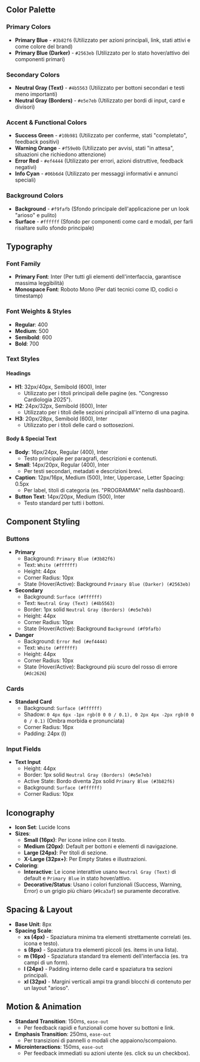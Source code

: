 ## **Color Palette**
### **Primary Colors**
*   **Primary Blue** - `#3b82f6` (Utilizzato per azioni principali, link, stati attivi e come colore del brand)
*   **Primary Blue (Darker)** - `#2563eb` (Utilizzato per lo stato hover/attivo dei componenti primari)

### **Secondary Colors**
*   **Neutral Gray (Text)** - `#4b5563` (Utilizzato per bottoni secondari e testi meno importanti)
*   **Neutral Gray (Borders)** - `#e5e7eb` (Utilizzato per bordi di input, card e divisori)

### **Accent & Functional Colors**
*   **Success Green** - `#10b981` (Utilizzato per conferme, stati "completato", feedback positivi)
*   **Warning Orange** - `#f59e0b` (Utilizzato per avvisi, stati "in attesa", situazioni che richiedono attenzione)
*   **Error Red** - `#ef4444` (Utilizzato per errori, azioni distruttive, feedback negativi)
*   **Info Cyan** - `#06b6d4` (Utilizzato per messaggi informativi e annunci speciali)

### **Background Colors**
*   **Background** - `#f9fafb` (Sfondo principale dell'applicazione per un look "arioso" e pulito)
*   **Surface** - `#ffffff` (Sfondo per componenti come card e modali, per farli risaltare sullo sfondo principale)

## **Typography**
### **Font Family**
*   **Primary Font**: Inter (Per tutti gli elementi dell'interfaccia, garantisce massima leggibilità)
*   **Monospace Font**: Roboto Mono (Per dati tecnici come ID, codici o timestamp)

### **Font Weights & Styles**
*   **Regular**: 400
*   **Medium**: 500
*   **Semibold**: 600
*   **Bold**: 700

### **Text Styles**
#### **Headings**
*   **H1**: 32px/40px, Semibold (600), Inter
    *   Utilizzato per i titoli principali delle pagine (es. "Congresso Cardiologia 2025").
*   **H2**: 24px/32px, Semibold (600), Inter
    *   Utilizzato per i titoli delle sezioni principali all'interno di una pagina.
*   **H3**: 20px/28px, Semibold (600), Inter
    *   Utilizzato per i titoli delle card o sottosezioni.

#### **Body & Special Text**
*   **Body**: 16px/24px, Regular (400), Inter
    *   Testo principale per paragrafi, descrizioni e contenuti.
*   **Small**: 14px/20px, Regular (400), Inter
    *   Per testi secondari, metadati e descrizioni brevi.
*   **Caption**: 12px/16px, Medium (500), Inter, Uppercase, Letter Spacing: 0.5px
    *   Per label, titoli di categoria (es. "PROGRAMMA" nella dashboard).
*   **Button Text**: 14px/20px, Medium (500), Inter
    *   Testo standard per tutti i bottoni.

## **Component Styling**
### **Buttons**
*   **Primary**
    *   Background: `Primary Blue (#3b82f6)`
    *   Text: `White (#ffffff)`
    *   Height: 44px
    *   Corner Radius: 10px
    *   State (Hover/Active): Background `Primary Blue (Darker) (#2563eb)`
*   **Secondary**
    *   Background: `Surface (#ffffff)`
    *   Text: `Neutral Gray (Text) (#4b5563)`
    *   Border: 1px solid `Neutral Gray (Borders) (#e5e7eb)`
    *   Height: 44px
    *   Corner Radius: 10px
    *   State (Hover/Active): Background `Background (#f9fafb)`
*   **Danger**
    *   Background: `Error Red (#ef4444)`
    *   Text: `White (#ffffff)`
    *   Height: 44px
    *   Corner Radius: 10px
    *   State (Hover/Active): Background più scuro del rosso di errore (`#dc2626`)

### **Cards**
*   **Standard Card**
    *   Background: `Surface (#ffffff)`
    *   Shadow: `0 4px 6px -1px rgb(0 0 0 / 0.1), 0 2px 4px -2px rgb(0 0 0 / 0.1)` (Ombra morbida e pronunciata)
    *   Corner Radius: 16px
    *   Padding: 24px (l)

### **Input Fields**
*   **Text Input**
    *   Height: 44px
    *   Border: 1px solid `Neutral Gray (Borders) (#e5e7eb)`
    *   Active State: Bordo diventa 2px solid `Primary Blue (#3b82f6)`
    *   Background: `Surface (#ffffff)`
    *   Corner Radius: 10px

## **Iconography**
*   **Icon Set**: Lucide Icons
*   **Sizes**:
    *   **Small (16px)**: Per icone inline con il testo.
    *   **Medium (20px)**: Default per bottoni e elementi di navigazione.
    *   **Large (24px)**: Per titoli di sezione.
    *   **X-Large (32px+)**: Per Empty States e illustrazioni.
*   **Coloring**:
    *   **Interactive**: Le icone interattive usano `Neutral Gray (Text)` di default e `Primary Blue` in stato hover/attivo.
    *   **Decorative/Status**: Usano i colori funzionali (Success, Warning, Error) o un grigio più chiaro (`#9ca3af`) se puramente decorative.

## **Spacing & Layout**
*   **Base Unit**: 8px
*   **Spacing Scale**:
    *   **xs (4px)** - Spaziatura minima tra elementi strettamente correlati (es. icona e testo).
    *   **s (8px)** - Spaziatura tra elementi piccoli (es. items in una lista).
    *   **m (16px)** - Spaziatura standard tra elementi dell'interfaccia (es. tra campi di un form).
    *   **l (24px)** - Padding interno delle card e spaziatura tra sezioni principali.
    *   **xl (32px)** - Margini verticali ampi tra grandi blocchi di contenuto per un layout "arioso".

## **Motion & Animation**
*   **Standard Transition**: 150ms, `ease-out`
    *   Per feedback rapidi e funzionali come hover su bottoni e link.
*   **Emphasis Transition**: 250ms, `ease-out`
    *   Per transizioni di pannelli o modali che appaiono/scompaiono.
*   **Microinteractions**: 150ms, `ease-out`
    *   Per feedback immediati su azioni utente (es. click su un checkbox).